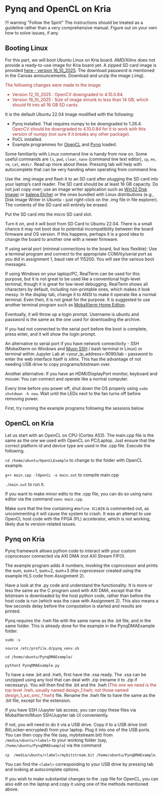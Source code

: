 # Pynq and OpenCL on Kria

!!! warning "Follow the Spirit"
    The instructions should be treated as a guideline rather than a very comprehensive manual. Figure out on your own how to solve issues, if any.

## Booting Linux

For this part, we will boot Ubuntu Linux on Kria board. AMD/Xilinx does not provide a ready-to-use image for Kria board yet. 
A zipped SD card image is provided [here - version 16_10_2025](https://www.dropbox.com/scl/fi/th7kynsmgxojzxmkh0fav/Ubuntu_Pynq_Kria_CEG5203_16_10_2025.img.zip?rlkey=q3ioj6el6vzrxj9gzw1d70p9x&st=pr2fa0ml&dl=0). The download password is mentioned in the Canvas announcements. Download and unzip the image (.img).

<span style="color: brown;">
The following changes were made to the image:

* Version 12_10_2025 : OpenCV downgraded to 4.10.0.84. 
* Version 16_10_2025 : Size of image shrunk to less than 14 GB, which should fit into all 16 GB SD cards.
</span>

It is the default Ubuntu 22.04 image modified with the following:

* Pynq installed. That requires numpy to be downgraded to 1.26.4. <span style="color: brown;">OpenCV should be downgraded to 4.10.0.84 for it to work with this version of numpy (not sure if it breaks any other package).</span>
* PoCL installed.
* Example programmes for [OpenCL](https://nus-ceg5203.github.io/assignments/Assignment_3/code_templates/OpenCLExample) and [Pynq](https://nus-ceg5203.github.io/assignments/Assignment_3/code_templates/PynqDMAExample) loaded.

Some familiarity with Linux command line is handy from now on. Some useful commands are
`ls`, `pwd`, `clear`, `nano` (command line text editor), `cp`, `mv`, `rm`, `cat`, `mkdir`. Read up more about these. Pressing tab will help with autocomplete that can be very handing when operating from command line.

Use the .img image and flash it to an SD card after plugging the SD card into your laptop’s card reader. The SD card should be at least 16 GB capacity. Do not just copy over; use an image writer application such as [Win32 Disk Imager](https://win32diskimager.org/) or [balena Etcher](https://etcher.balena.io/) or the ones bundled with Linux distributions (e.g., Disk Image Writer in Ubuntu - just right-click on the .img file in file explorer). The contents of the SD card will entirely be erased.

Put the SD card into the micro SD card slot.

Turn it on, and it will boot from SD Card to Ubuntu 22.04. There is a small chance it may not boot due to potential incompatibility between the board firmware and OS version. If this happens, perhaps it is a good idea to change the board to another one with a newer firmware.

If using serial port (minimal connections to the board, but less flexible):
Use a terminal program and connect to the appropriate COM/tty/serial port as you did in assignment 1, baud rate of 115200. You will see the various boot messages.

If using Windows on your laptop/PC, RealTerm can be used for this purpose, but it is not great to be used like a conventional high-level terminal, though it is great for low-level debugging. RealTerm shows all characters by default, including non-printable ones, which makes it look messy. In the display tab, change it to ANSI to make it operate like a normal terminal. Even then, it is not great for the purpose. It is suggested to use another terminal program such as [MobaXterm Home Editon](https://mobaxterm.mobatek.net/download.html).

Eventually, it will throw up a login prompt. Username is _ubuntu_ and password is the same as the one used for downloading the archive.

If you had not connected to the serial port before the boot is complete, press enter, and it will show the login prompt. 

An alternative to serial port if you have network connectivity - SSH (MobaXterm on Windows and [Muon SSH](https://github.com/devlinx9/muon-ssh) / bash terminal in Linux) or terminal within Jupyter Lab at <your_ip_address\>:9090/lab - password to enter the web interface itself is _xilinx_. This has the advantage of not needing USB drive to copy programs/bitstream over.

Another alternative: If you have an HDMI/DisplayPort monitor, keyboard and mouse: You can connect and operate like a normal computer.

Every time before you power off, shut down the OS properly using `sudo shutdown -h now`. Wait until the LEDs next to the fan turns off before removing power.

First, try running the example programs following the sessions below.

## OpenCL on Kria

Let us start with an OpenCL on CPU (Cortex A53). The main.cpp file is the same as the one we used with OpenCL on PC/Laptop. Just ensure that the correct platform id and device type are used in the .cpp file. Execute the following.

`cd /home/ubuntu/OpenCLExample` to change to the folder with OpenCL example.

`g++ main.cpp -lOpenCL -o main.out` to compile main.cpp

`./main.out` to run it.

If you want to make minor edits to the .cpp file, you can do so using nano editor via the command `nano main.cpp`.

Make sure that the line containing `#define XCLBIN` is commented out, as uncommenting it will cause the system to crash. It was an attempt to use OpenCL host code with the FPGA (PL) accelerator, which is not working, likely due to version-related issues.

## Pynq on Kria

Pynq framework allows python code to interact with your custom coprocessor connected via AXI DMA (not AXI Stream FIFO).

The example program adds 4 numbers, invoking the coprocessor and prints the sum, sum+1, sum+2, sum+3 (the coprocessor created using the example HLS code from Assignment 2).  

Have a look at the .py code and understand the functionality. It is more or less the same as the C program used with AXI DMA, except that the bitstream is downloaded by the host python code, rather than before the host code is run (which was the case with Assignment 2). This also means a few seconds delay before the computation is started and results are printed.

Pynq requires the .hwh file with the same name as the .bit file, and in the same folder. This is already done for the example in the PynqDMAExample folder.

`sudo -s`

`source /etc/profile.d/pynq_venv.sh`

`cd /home/ubuntu/PynqDMAExample/`

`python3 PynqDMAExample.py`

To have a new .bit and .hwh, first have the .xsa ready. The .xsa can be unzipped using any tool that can deal with .zip (rename it to .zip if necessary). You will then find the .bit and the .hwh (<span style="color: brown;">The one we need is the top level .hwh, usually named design_1.hwh; not those named design_1_axi_smc_*.hwh</span>) file. Rename the .hwh file to have the same as the .bit file, except for the extension.

If you have SSH /Jupyter lab access, you can copy these files via MobaXterm/Muon SSH/Jupyter lab UI conveniently.

If not, you will need to do it via a USB drive. Copy it to a USB drive (not BitLocker-encrypted) from your laptop. Plug it into one of the USB ports.
You can then copy the file (say, mybitstream.bit) from `/media/ubuntu/<label>` to your working folder (say, `/home/ubuntu/PynqDMAExample`) via the command

`cp  /media/ubuntu/<label>/mybitstream.bit /home/ubuntu/PynqDMAExample`.

You can find the `<label>` corresponding to your USB drive by pressing tab and looking at autocomplete options.

If you wish to make substantial changes to the .cpp file for OpenCL, you can also edit on the laptop and copy it using one of the methods mentioned above.